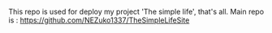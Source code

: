This repo is used for deploy my project 'The simple life', that's all. Main repo is : https://github.com/NEZuko1337/TheSimpleLifeSite
